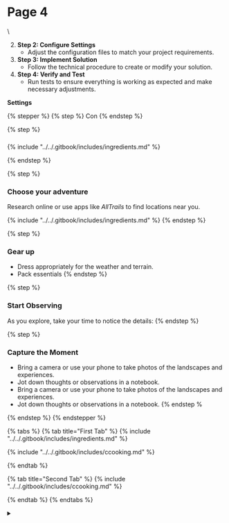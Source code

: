 # Page 4

\\



2. **Step 2: Configure Settings**
   * Adjust the configuration files to match your project requirements.
3. **Step 3: Implement Solution**
   * Follow the technical procedure to create or modify your solution.
4. **Step 4: Verify and Test**
   * Run tests to ensure everything is working as expected and make necessary adjustments.

&#x20;**Settings**

{% stepper %}
{% step %}
Con
{% endstep %}

{% step %}
###

{% include "../../.gitbook/includes/ingredients.md" %}


{% endstep %}

{% step %}
### Choose your adventure

Research online or use apps like _AllTrails_ to find locations near you.



{% include "../../.gitbook/includes/ingredients.md" %}
{% endstep %}

{% step %}
### Gear up

* Dress appropriately for the weather and terrain.
* Pack essentials
{% endstep %}

{% step %}
### Start Observing

As you explore, take your time to notice the details:
{% endstep %}

{% step %}
### Capture the Moment

* Bring a camera or use your phone to take photos of the landscapes and experiences.
* Jot down thoughts or observations in a notebook.
* Bring a camera or use your phone to take photos of the landscapes and experiences.
* Jot down thoughts or observations in a notebook. \{% endstep %


{% endstep %}
{% endstepper %}

{% tabs %}
{% tab title="First Tab" %}
{% include "../../.gitbook/includes/ingredients.md" %}

{% include "../../.gitbook/includes/ccooking.md" %}


{% endtab %}

{% tab title="Second Tab" %}
{% include "../../.gitbook/includes/ccooking.md" %}


{% endtab %}
{% endtabs %}

<details>

<summary></summary>



</details>

<figure><img src="../../.gitbook/assets/image.png" alt=""><figcaption></figcaption></figure>

